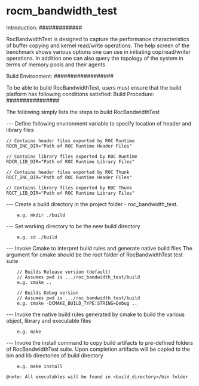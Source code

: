# rocm_bandwidth_test

Introduction:
#############

RocBandwidthTest is designed to capture the performance characteristics of buffer
copying and kernel read/write operations. The help screen of the benchmark
shows various options one can use in initiating cop/read/writer operations.
In addition one can also query the topology of the system in terms of memory
pools and their agents

Build Environment:
##################

To be able to build RocBandwidthTest, users must ensure that the build platform has
following conditions satisfied:
Build Procedure:
################

The following simply lists the steps to build RocBandwidthTest

--- Define following environment variable to specify location of header
    and library files

    // Contains header files exported by ROC Runtime
    ROCR_INC_DIR="Path of ROC Runtime Header Files"

    // Contains library files exported by ROC Runtime
    ROCR_LIB_DIR="Path of ROC Runtime Library Files"

    // Contains header files exported by ROC Thunk
    ROCT_INC_DIR="Path of ROC Runtime Header Files"

    // Contains library files exported by ROC Thunk
    ROCT_LIB_DIR="Path of ROC Runtime Library Files"

--- Create a build directory in the project folder - roc_bandwidth_test.

        e.g. mkdir ./build

--- Set working directory to be the new build directory

        e.g. cd ./build

--- Invoke Cmake to interpret build rules and generate native build files
    The argument for cmake should be the root folder of RocBandwidthTest
    test suite

        // Builds Release version (default)
        // Assumes pwd is .../roc_bandwidth_test/build
        e.g. cmake ..

        // Builds Debug version
        // Assumes pwd is .../roc_bandwidth_test/build
        e.g. cmake -DCMAKE_BUILD_TYPE:STRING=Debug ..

--- Invoke the native build rules generated by cmake to build the various
    object, library and executable files

        e.g. make

--- Invoke the install command to copy build artifacts to pre-defined folders
    of RocBandwidthTest suite. Upon completion artifacts will be copied to the
    bin and lib directories of build directory

        e.g. make install

    @note: All executables will be found in <build_directory>/bin folder

